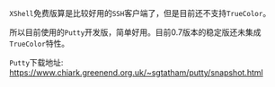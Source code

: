`XShell`免费版算是比较好用的`SSH`客户端了，但是目前还不支持`TrueColor`。

所以目前使用的`Putty`开发版，简单好用。目前0.7版本的稳定版还未集成`TrueColor`特性。

`Putty`下载地址: https://www.chiark.greenend.org.uk/~sgtatham/putty/snapshot.html
